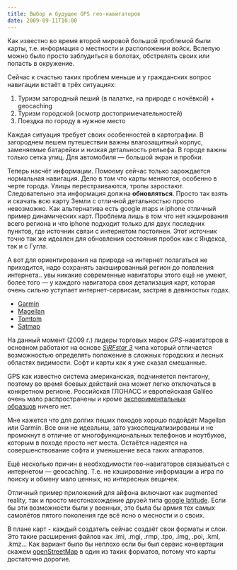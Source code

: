 ```yaml
---
title: Выбор и будущее GPS гео-навигаторов
date: 2009-09-11T10:00
---
```


Как известно во время второй мировой большой проблемой были карты, т.е. информация о местности и расположении войск. Вслепую можно было просто заблудиться в болотах, обстрелять своих или попасть в окружение.

Сейчас к счастью таких проблем меньше и у гражданских вопрос навигации встаёт в трёх ситуациях:

1. Туризм загородный пеший (в палатке, на природе с ночёвкой) + geocaching
2. Туризм городской (осмотр достопримечательностей)
3. Поездка по городу в нужное место

Каждая ситуация требует своих особенностей в картографии. В загороднем пешем путешествии важны влагозащитный корпус, заменяемые батарейки и низкая детальность рельефа. В городе важны только сетка улиц. Для автомобиля — большой экран и пробки.

Теперь насчёт информации. Помоему сейчас только зарождается нормальная навигация. Дело в том что карты меняются, особенно в черте города. Улицы перестраиваются, тропы заростают. Следовательно эта информация должна **обновляться**. Просто так взять и скачать всю карту Земли с отличной детальностью просто невозможно. Как альтернатива есть google maps и iphone отличный пример динамических карт. Проблема лишь в том что нет кэширования всего региона и что iphone подходит только для двух последних пунктов, где источник связи с интернетом постоянен. Этот источник точно так же идеален для обновления состояния пробок как с Яндекса, так и с Гугла.

А вот для ориентирования на природе на интернет полагаться не приходится, надо сохранять закэшированный регион до появления интернета.. увы никакие современные навигаторы этого ещё не умеют, более того — у каждого навигатора своя детализация карт, которая очень сильно уступает интернет-сервисам, застряв в девяностых годах.

- [Garmin](http://www.garmin.ee/)
- [Magellan](http://www.magellangps.com/)
- [Tomtom](http://www.tomtom.com/)
- [Satmap](http://satmap.com/)

На данный момент (2009 г.) лидеры торговых марок _GPS_-навигаторов в основном работают на основе _[SiRFstar 3](http://en.wikipedia.org/wiki/SiRF)_ чипа который отличается возможностью определять положение в сложных городских и лесных областях видимости. Софт и карты как я уже сказал смешанные.

GPS как известно система американская, подчиняется пентагону, поэтому во время боевых действий она может легко отключаться в конкретном регионе. Российская ГЛОНАСС и европейскаая Galileo очень мало распространены и кроме [экспериментальных образцов](http://www.cybersecurity.ru/news/40950.html) ничего нет.

Мне кажется что для долгих пеших походов хорошо подойдёт Magellan или Garmin. Все они не идеальны, зато узкоспециализированы и не промокнут в отличие от многофункциональных телефонов и ноутбуков, которым в походе просто нет места. Остаётся надеятся на совершенствование софта и уменьшение веса таких аппаратов.

Ещё несколько причин в необходимости гео-навигаторов связываться с интернетом — geocaching. Т.е. не кэширование информации а игра по поиску и обмену мало ценных, но интересных вещичек.

Отличный пример приложений для айфона включают как augmented reality, так и просто местонахождение друзей типа [google latitude](http://www.google.com/latitude). Если бы эти возможности были у военных, это была бы армия тех самых самолётов пятого поколения где всё ясно о месности и о своих.

В плане карт - каждый создатель сейчас создаёт свои форматы и слои. Это такие расширения файлов как .imi, .mgi, .rmp, .tpo, .img, .poi, .kml, .kmz... Как вариант было бы неплохо если бы был сервис конвертации скажем [openStreetMap](http://www.openstreetmap.org/export/) в один из таких форматов, потому что карты достаточно дорогие.